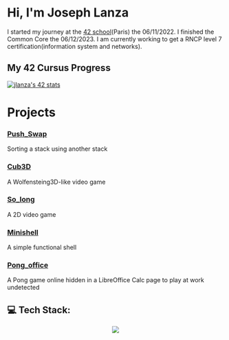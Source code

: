 # Hi, I'm Joseph Lanza
I started my journey at the [42 school](https://github.com/42Paris)(Paris) the 06/11/2022. I finished the Common Core the 06/12/2023. I am currently working to get a RNCP level 7 certification(information system and networks).

## My 42 Cursus Progress 
[![jlanza's 42 stats](https://badge.mediaplus.ma/darkblue/jlanza?1337Badge=off&UM6P=off)](https://github.com/oakoudad/badge42)

# Projects

### [Push_Swap](https://github.com/lanzaj/push_swap)
Sorting a stack using another stack

### [Cub3D](https://github.com/lanzaj/cub3d)
A Wolfensteing3D-like video game

### [So_long](https://github.com/lanzaj/so_long)
A 2D video game


### [Minishell](https://github.com/lanzaj/minishell)
A simple functional shell

### [Pong_office](https://github.com/rertzer/ft_transcendence)
A Pong game online hidden in a LibreOffice Calc page to play at work undetected


## 💻 Tech Stack:

<p align="center">
    <a href="https://skillicons.dev">
    <img src="https://skillicons.dev/icons?i=c,cpp,cs,html,css,react,ts,docker,linux,bash,git,ocaml,python,&perline=50" />
    </a>
</p>

<!--
**lanzaj/lanzaj** is a ✨ _special_ ✨ repository because its `README.md` (this file) appears on your GitHub profile.

Here are some ideas to get you started:

- 🔭 I’m currently working on ...
- 🌱 I’m currently learning ...
- 👯 I’m looking to collaborate on ...
- 🤔 I’m looking for help with ...
- 💬 Ask me about ...
- 📫 How to reach me: ...
- ⚡ Fun fact: ...
-->
